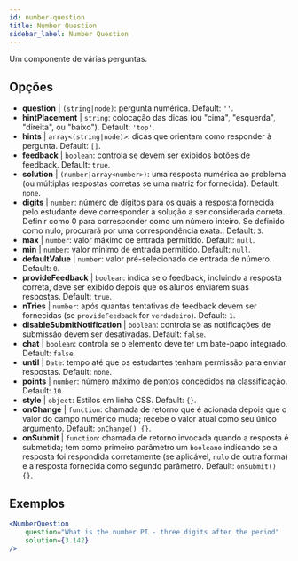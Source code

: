 ```yaml
---
id: number-question 
title: Number Question
sidebar_label: Number Question
---
```


Um componente de várias perguntas.

## Opções

* __question__ | `(string|node)`: pergunta numérica. Default: `''`.
* __hintPlacement__ | `string`: colocação das dicas (ou "cima", "esquerda", "direita", ou "baixo"). Default: `'top'`.
* __hints__ | `array<(string|node)>`: dicas que orientam como responder à pergunta. Default: `[]`.
* __feedback__ | `boolean`: controla se devem ser exibidos botões de feedback. Default: `true`.
* __solution__ | `(number|array<number>)`: uma resposta numérica ao problema (ou múltiplas respostas corretas se uma matriz for fornecida). Default: `none`.
* __digits__ | `number`: número de dígitos para os quais a resposta fornecida pelo estudante deve corresponder à solução a ser considerada correta. Definir como 0 para corresponder como um número inteiro. Se definido como nulo, procurará por uma correspondência exata.. Default: `3`.
* __max__ | `number`: valor máximo de entrada permitido. Default: `null`.
* __min__ | `number`: valor mínimo de entrada permitido. Default: `null`.
* __defaultValue__ | `number`: valor pré-selecionado de entrada de número. Default: `0`.
* __provideFeedback__ | `boolean`: indica se o feedback, incluindo a resposta correta, deve ser exibido depois que os alunos enviarem suas respostas. Default: `true`.
* __nTries__ | `number`: após quantas tentativas de feedback devem ser fornecidas (se `provideFeedback` for `verdadeiro`). Default: `1`.
* __disableSubmitNotification__ | `boolean`: controla se as notificações de submissão devem ser desativadas. Default: `false`.
* __chat__ | `boolean`: controla se o elemento deve ter um bate-papo integrado. Default: `false`.
* __until__ | `Date`: tempo até que os estudantes tenham permissão para enviar respostas. Default: `none`.
* __points__ | `number`: número máximo de pontos concedidos na classificação. Default: `10`.
* __style__ | `object`: Estilos em linha CSS. Default: `{}`.
* __onChange__ | `function`: chamada de retorno que é acionada depois que o valor do campo numérico muda; recebe o valor atual como seu único argumento. Default: `onChange() {}`.
* __onSubmit__ | `function`: chamada de retorno invocada quando a resposta é submetida; tem como primeiro parâmetro um `booleano` indicando se a resposta foi respondida corretamente (se aplicável, `nulo` de outra forma) e a resposta fornecida como segundo parâmetro. Default: `onSubmit() {}`.


## Exemplos

```jsx live
<NumberQuestion
    question="What is the number PI - three digits after the period"
    solution={3.142}
/>
```
